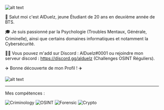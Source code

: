 ![alt text](https://i.imgur.com/V6fTX0B.gif)


👋 Salut moi c'est AlDuelz, jeune Étudiant de 20 ans en deuxième année de BTS.

🎓 Je suis passionné par la Psychologie (Troubles Mentaux, Générale, Criminelle), ainsi que certains domaines informatiques et notamment la Cybersécurité.

👨‍🎓  Vous pouvez m'add sur Discord : AlDuelz#0001 ou rejoindre mon serveur discord : https://discord.gg/alduelz (Challenges OSINT Réguliers).

✈️ Bonne découverte de mon Profil ! ✈️

![alt text](https://i.imgur.com/1PHSS9n.png)

_________________________________________________________________________________________________________________________________________________________________________________

Mes compétences :

![Criminology](https://i.imgur.com/mYiyrqz.gif)
![OSINT](https://i.imgur.com/jfFtf5Y.gif)
![Forensic](https://i.imgur.com/2Vgaqey.gif)
![Crypto](https://i.imgur.com/K7OYhkM.gif)


